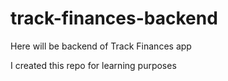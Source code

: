 # track-finances-backend
Here will be backend of Track Finances app

I created this repo for learning purposes
